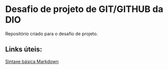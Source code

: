 # Desafio de projeto de GIT/GITHUB da DIO
Repositório criado para o desafio de projeto.

## Links úteis:
[Sintaxe básica Markdown](https://www.markdownguide.org/getting-started/)
